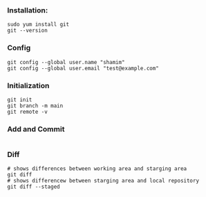
### Installation:
```
sudo yum install git
git --version
```

### Config
```
git config --global user.name "shamim"
git config --global user.email "test@example.com"
```

### Initialization
```
git init
git branch -m main
git remote -v
```

### Add and Commit
```
```
### Diff
```
# shows differences between working area and starging area
git diff
# shows differencew between starging area and local repository
git diff --staged
```
